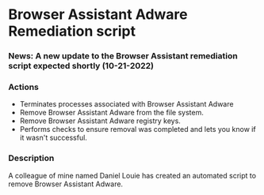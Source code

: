 # Browser Assistant Adware Remediation script

### News: A new update to the Browser Assistant remediation script expected shortly (10-21-2022)

### Actions
- Terminates processes associated with Browser Assistant Adware
- Remove Browser Assistant Adware from the file system.
- Remove Browser Assistant Adware registry keys.
- Performs checks to ensure removal was completed and lets you know if it wasn't successful.

### Description

A colleague of mine named Daniel Louie has created an automated script to remove Browser Assistant Adware.
